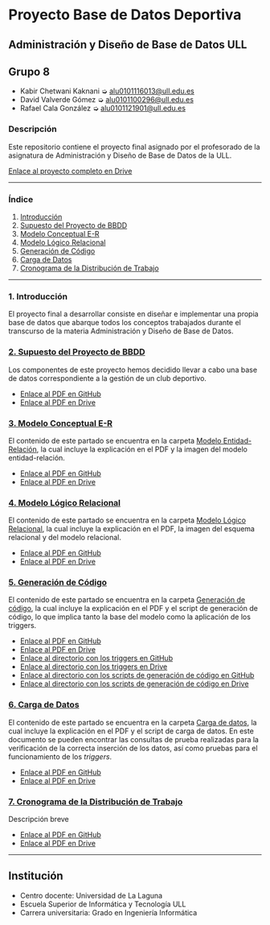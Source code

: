 # Proyecto Base de Datos Deportiva
## Administración y Diseño de Base de Datos ULL

## Grupo 8
- Kabir Chetwani Kaknani ➭ <alu0101116013@ull.edu.es>
- David Valverde Gómez ➭ <alu0101100296@ull.edu.es>
- Rafael Cala González ➭ <alu0101121901@ull.edu.es>

### Descripción
Este repositorio contiene el proyecto final asignado por el profesorado de la asignatura de Administración y Diseño de Base de Datos de la ULL.

[Enlace al proyecto completo en Drive](https://drive.google.com/drive/folders/1NEmaTWU9cDgSl8tArgOT_-qYc2LAaqIy?usp=sharing)

___

### Índice

1. [Introducción](#id1)
2. [Supuesto del Proyecto de BBDD](#id2)
3. [Modelo Conceptual E-R](#id3)
4. [Modelo Lógico Relacional](#id4)
5. [Generación de Código](#id5)
6. [Carga de Datos](#id6)
7. [Cronograma de la Distribución de Trabajo](#id7)

___


### 1. Introducción <a name="id1"></a>
El proyecto final a desarrollar consiste en diseñar e implementar una propia base de datos que abarque todos los conceptos trabajados durante el transcurso de la materia Administración y Diseño de Base de Datos.

### [2. Supuesto del Proyecto de BBDD](https://github.com/alu0101116013/ADBD_GRUPO-8/tree/master/Supuesto%20del%20Proyecto%20de%20BBDD) <a name="id2"></a>
Los componentes de este proyecto hemos decidido llevar a cabo una base de datos correspondiente a la gestión de un club deportivo.
- [Enlace al PDF en GitHub](https://github.com/alu0101116013/ADBD_GRUPO-8/blob/master/Supuesto%20del%20Proyecto%20de%20BBDD/Supuesto%20del%20proyecto%20de%20BBDD.pdf)
- [Enlace al PDF en Drive](https://drive.google.com/file/d/14hSgZ9raKDNAWRXl9-eUyaml0oNe0_RK/view?usp=sharing)
 
### [3. Modelo Conceptual E-R](https://github.com/alu0101116013/ADBD_GRUPO-8/tree/master/Modelo%20Entidad-Relaci%C3%B3n) <a name="id3"></a>
El contenido de este partado se encuentra en la carpeta [Modelo Entidad-Relación](https://github.com/alu0101116013/ADBD_GRUPO-8/tree/master/Modelo%20Entidad-Relaci%C3%B3n), la cual incluye la explicación en el PDF y la imagen del modelo entidad-relación.
- [Enlace al PDF en GitHub](https://github.com/alu0101116013/ADBD_GRUPO-8/blob/master/Modelo%20Entidad-Relaci%C3%B3n/Modelo%20E-R.pdf)
- [Enlace al PDF en Drive](https://drive.google.com/file/d/11_bF9MMOjm_G99F6UHEPMZ0MskwAGjH5/view?usp=sharing)

### [4. Modelo Lógico Relacional](https://github.com/alu0101116013/ADBD_GRUPO-8/tree/master/Modelo%20L%C3%B3gico%20Relacional) <a name="id4"></a>
El contenido de este partado se encuentra en la carpeta [Modelo Lógico Relacional](https://github.com/alu0101116013/ADBD_GRUPO-8/tree/master/Modelo%20L%C3%B3gico%20Relacional), la cual incluye la explicación en el PDF, la imagen del esquema relacional y del modelo relacional.
- [Enlace al PDF en GitHub](https://github.com/alu0101116013/ADBD_GRUPO-8/blob/master/Modelo%20L%C3%B3gico%20Relacional/Modelo%20L%C3%B3gico%20Relacional.pdf)
- [Enlace al PDF en Drive](https://drive.google.com/file/d/18uPdbiSXtxUwEnKGpMzqueyYEs2_Ybi7/view?usp=sharing)

### [5. Generación de Código](https://github.com/alu0101116013/ADBD_GRUPO-8/tree/master/Generaci%C3%B3n%20de%20C%C3%B3digo) <a name="id5"></a>
El contenido de este partado se encuentra en la carpeta [Generación de código](https://github.com/alu0101116013/ADBD_GRUPO-8/tree/master/Generaci%C3%B3n%20de%20C%C3%B3digo), la cual incluye la explicación en el PDF y el script de generación de código, lo que implica tanto la base del modelo como la aplicación de los triggers.
- [Enlace al PDF en GitHub](https://github.com/alu0101116013/ADBD_GRUPO-8/blob/master/Generaci%C3%B3n%20de%20C%C3%B3digo/Generaci%C3%B3n%20de%20C%C3%B3digo.pdf) 
- [Enlace al PDF en Drive](https://drive.google.com/file/d/1eQ7TMYCYBCRQr6iN7J3IfW2KDay5US6H/view?usp=sharing)
- [Enlace al directorio con los triggers en GitHub](https://github.com/alu0101116013/ADBD_GRUPO-8/tree/master/Generaci%C3%B3n%20de%20C%C3%B3digo/TRIGGERS)
- [Enlace al directorio con los triggers en Drive](https://drive.google.com/drive/folders/1FygROcb-8jwFTlKQh3iw_WS1ESisdGE1?usp=sharing)
- [Enlace al directorio con los scripts de generación de código en GitHub](https://github.com/alu0101116013/ADBD_GRUPO-8/tree/master/Generaci%C3%B3n%20de%20C%C3%B3digo/CARGA%20DE%20DATOS) 
- [Enlace al directorio con los scripts de generación de código en Drive](https://drive.google.com/drive/folders/1-oTuFgpCUcvZIYopoJZHFkGdYEs3TtNq?usp=sharing) 


### [6. Carga de Datos](https://github.com/alu0101116013/ADBD_GRUPO-8/tree/master/Carga%20de%20Datos) <a name="id6"></a>
El contenido de este partado se encuentra en la carpeta [Carga de datos](https://github.com/alu0101116013/ADBD_GRUPO-8/tree/master/Carga%20de%20Datos), la cual incluye la explicación en el PDF y el script de carga de datos.
En este documento se pueden encontrar las consultas de prueba realizadas para la verificación de la correcta inserción de los datos, así como pruebas para el funcionamiento de los *triggers*.
- [Enlace al PDF en GitHub](https://github.com/alu0101116013/ADBD_GRUPO-8/blob/master/Carga%20de%20Datos/Migraci%C3%B3n%20y%20Carga%20inicial%20de%20datos%20-%20CSI8.pdf) 
- [Enlace al PDF en Drive](https://drive.google.com/file/d/1oS_oLw9DQRYwVYIvGu226JVW4Uqfyyxh/view?usp=sharing)

### [7. Cronograma de la Distribución de Trabajo](https://github.com/alu0101116013/ADBD_GRUPO-8/tree/master/Distribuci%C3%B3n%20de%20Trabajo) <a name="id7"></a>
Descripción breve
- [Enlace al PDF en GitHub](https://github.com/alu0101116013/ADBD_GRUPO-8/blob/master/Distribuci%C3%B3n%20de%20Trabajo/Cronograma%20de%20la%20Distribuci%C3%B3n%20de%20Trabajo.pdf)
- [Enlace al PDF en Drive](https://drive.google.com/file/d/1lT-uauYe0lK2SQ3MQX8NxPiGJJzgKnR5/view?usp=sharing)

___

## Institución
* Centro docente: Universidad de La Laguna
* Escuela Superior de Informática y Tecnología ULL
* Carrera universitaria: Grado en Ingeniería Informática
